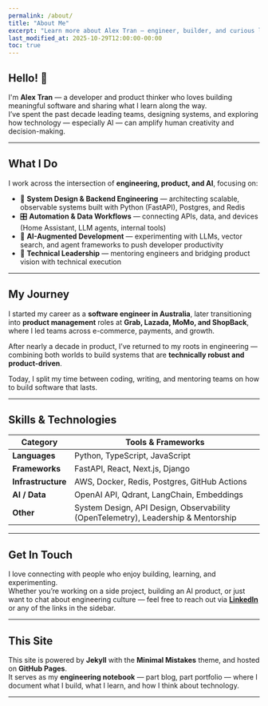 ```yaml
---
permalink: /about/
title: "About Me"
excerpt: "Learn more about Alex Tran — engineer, builder, and curious learner."
last_modified_at: 2025-10-29T12:00:00-00:00
toc: true
---
```


## Hello! 👋

I'm **Alex Tran** — a developer and product thinker who loves building meaningful software and sharing what I learn along the way.  
I’ve spent the past decade leading teams, designing systems, and exploring how technology — especially AI — can amplify human creativity and decision-making.

---

## What I Do

I work across the intersection of **engineering, product, and AI**, focusing on:

- 🧩 **System Design & Backend Engineering** — architecting scalable, observable systems built with Python (FastAPI), Postgres, and Redis
- 🎛 **Automation & Data Workflows** — connecting APIs, data, and devices (Home Assistant, LLM agents, internal tools)
- 🧠 **AI-Augmented Development** — experimenting with LLMs, vector search, and agent frameworks to push developer productivity
- 🚀 **Technical Leadership** — mentoring engineers and bridging product vision with technical execution

---

## My Journey

I started my career as a **software engineer in Australia**, later transitioning into **product management** roles at **Grab, Lazada, MoMo, and ShopBack**, where I led teams across e-commerce, payments, and growth.

After nearly a decade in product, I’ve returned to my roots in engineering — combining both worlds to build systems that are **technically robust and product-driven**.

Today, I split my time between coding, writing, and mentoring teams on how to build software that lasts.

---

## Skills & Technologies

| Category           | Tools & Frameworks                                                                |
| ------------------ | --------------------------------------------------------------------------------- |
| **Languages**      | Python, TypeScript, JavaScript                                                    |
| **Frameworks**     | FastAPI, React, Next.js, Django                                                   |
| **Infrastructure** | AWS, Docker, Redis, Postgres, GitHub Actions                                      |
| **AI / Data**      | OpenAI API, Qdrant, LangChain, Embeddings                                         |
| **Other**          | System Design, API Design, Observability (OpenTelemetry), Leadership & Mentorship |

---

## Get In Touch

I love connecting with people who enjoy building, learning, and experimenting.  
Whether you’re working on a side project, building an AI product, or just want to chat about engineering culture — feel free to reach out via **[LinkedIn](https://www.linkedin.com/in/ptranalex/)** or any of the links in the sidebar.

---

## This Site

This site is powered by **Jekyll** with the **Minimal Mistakes** theme, and hosted on **GitHub Pages**.  
It serves as my **engineering notebook** — part blog, part portfolio — where I document what I build, what I learn, and how I think about technology.

---
